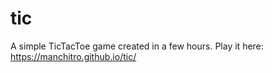 # tic

A simple TicTacToe game created in a few hours.
Play it here: https://manchitro.github.io/tic/
